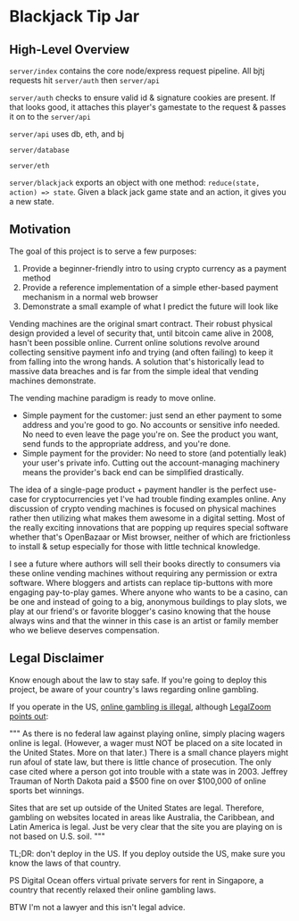 
# Blackjack Tip Jar

## High-Level Overview

`server/index` contains the core node/express request pipeline. All bjtj requests hit `server/auth` then `server/api`

`server/auth` checks to ensure valid id & signature cookies are present. If that looks good, it attaches this player's gamestate to the request & passes it on to the `server/api`

`server/api` uses db, eth, and bj

`server/database`

`server/eth`

`server/blackjack` exports an object with one method: `reduce(state, action) => state`. Given a black jack game state and an action, it gives you a new state.



## Motivation

The goal of this project is to serve a few purposes:

1. Provide a beginner-friendly intro to using crypto currency as a payment method
2. Provide a reference implementation of a simple ether-based payment mechanism in a normal web browser
3. Demonstrate a small example of what I predict the future will look like

Vending machines are the original smart contract. Their robust physical design provided a level of security that, until bitcoin came alive in 2008, hasn't been possible online. Current online solutions revolve around collecting sensitive payment info and trying (and often failing) to keep it from falling into the wrong hands. A solution that's historically lead to massive data breaches and is far from the simple ideal that vending machines demonstrate.

The vending machine paradigm is ready to move online.
 - Simple payment for the customer: just send an ether payment to some address and you're good to go. No accounts or sensitive info needed. No need to even leave the page you're on. See the product you want, send funds to the appropriate address, and you're done.
 - Simple payment for the provider: No need to store (and potentially leak) your user's private info. Cutting out the account-managing machinery means the provider's back end can be simplified drastically.

The idea of a single-page product + payment handler is the perfect use-case for cryptocurrencies yet I've had trouble finding examples online. Any discussion of crypto vending machines is focused on physical machines rather then utilizing what makes them awesome in a digital setting. Most of the really exciting innovations that are popping up requires special software whether that's OpenBazaar or Mist browser, neither of which are frictionless to install & setup especially for those with little technical knowledge.

I see a future where authors will sell their books directly to consumers via these online vending machines without requiring any permission or extra software. Where bloggers and artists can replace tip-buttons with more engaging pay-to-play games. Where anyone who wants to be a casino, can be one and instead of going to a big, anonymous buildings to play slots, we play at our friend's or favorite blogger's casino knowing that the house always wins and that the winner in this case is an artist or family member who we believe deserves compensation.

## Legal Disclaimer

Know enough about the law to stay safe. If you're going to deploy this project, be aware of your country's laws regarding online gambling.

If you operate in the US, [online gambling is illegal](https://archives.fbi.gov/archives/news/stories/2007/june/gambling_060607), although [LegalZoom points out](https://www.legalzoom.com/articles/online-gambling-is-it-legal):

"""
As there is no federal law against playing online, simply placing wagers online is legal. (However, a wager must NOT be placed on a site located in the United States. More on that later.) There is a small chance players might run afoul of state law, but there is little chance of prosecution. The only case cited where a person got into trouble with a state was in 2003. Jeffrey Trauman of North Dakota paid a $500 fine on over $100,000 of online sports bet winnings.

Sites that are set up outside of the United States are legal. Therefore, gambling on websites located in areas like Australia, the Caribbean, and Latin America is legal. Just be very clear that the site you are playing on is not based on U.S. soil.
"""

TL;DR: don't deploy in the US. If you deploy outside the US, make sure you know the laws of that country.

PS Digital Ocean offers virtual private servers for rent in Singapore, a country that recently relaxed their online gambling laws.

BTW I'm not a lawyer and this isn't legal advice.
